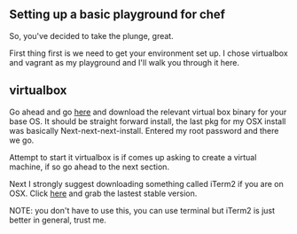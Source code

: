 Setting up a basic playground for chef
--------------------------------------
So, you've decided to take the plunge, great.

First thing first is we need to get your environment set up. I chose virtualbox and vagrant as my playground and I'll walk you through it here.

virtualbox
----------
Go ahead and go [here](https://www.virtualbox.org/wiki/Download) and download the relevant virtual box binary for your base OS.  It should be straight forward install, the last pkg for my OSX install was basically Next-next-next-install.  Entered my root password and there we go.

Attempt to start it virtualbox is if comes up asking to create a virtual machine, if so go ahead to the next section.

Next I strongly suggest downloading something called iTerm2 if you are on OSX.  Click [here](http://www.iterm2.com/#/section/downloads) and grab the lastest stable version.

NOTE: you don't have to use this, you can use terminal but iTerm2 is just better in general, trust me.
